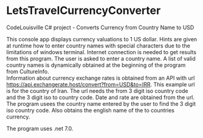 # LetsTravelCurrencyConverter
CodeLouisville C# project - Converts Currency from Country Name to USD

This console app displays currency valuations to 1 US dollar.  Hints are given at runtime how to enter country names with 
special characters due to the limitations of windows terminal. Internet connection is needed to get results from this program.
The user is asked to enter a country name. A list of valid country names is dynamically obtained at the beginning of the program
from CultureInfo.  
Information about currency exchange rates is obtained from an API with url https://api.exchangerate.host/convert?from=USD&to=IRR. 
This example url is for the country of Iran.  The url needs the from 3 digit iso country code and the 3 digit iso to country code.
Date and rate are obtained from the url.
The program usees the country name entered by the user to find the 3 digit iso country code. Also obtains the english name of the 
to countries currency.

The program uses .net 7.0.



